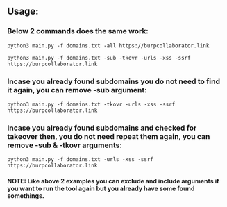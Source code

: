 ## Usage:

### Below 2 commands does the same work:
`python3 main.py -f domains.txt -all https://burpcollaborator.link`

`python3 main.py -f domains.txt -sub -tkovr -urls -xss -ssrf https://burpcollaborator.link`

### Incase you already found subdomains you do not need to find it again, you can remove **-sub** argument:
`python3 main.py -f domains.txt -tkovr -urls -xss -ssrf https://burpcollaborator.link`

### Incase you already found subdomains and checked for takeover then, you do not need repeat them again, you can remove **-sub** & **-tkovr** arguments:
`python3 main.py -f domains.txt -urls -xss -ssrf https://burpcollaborator.link`

#### NOTE: Like above 2 examples you can exclude and include arguments if you want to run the tool again but you already have some found somethings.
